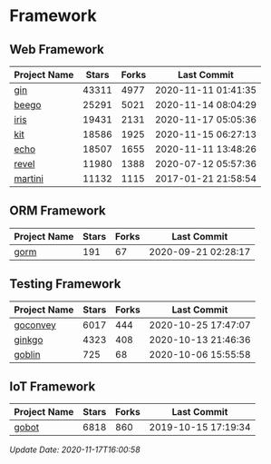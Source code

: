 # Framework

## Web Framework
| Project Name | Stars | Forks | Last Commit |
| ------------ | ----- | ----- | ----------- |
| [gin](https://github.com/gin-gonic/gin) | 43311 | 4977 | 2020-11-11 01:41:35 |
| [beego](https://github.com/astaxie/beego) | 25291 | 5021 | 2020-11-14 08:04:29 |
| [iris](https://github.com/kataras/iris) | 19431 | 2131 | 2020-11-17 05:05:36 |
| [kit](https://github.com/go-kit/kit) | 18586 | 1925 | 2020-11-15 06:27:13 |
| [echo](https://github.com/labstack/echo) | 18507 | 1655 | 2020-11-11 13:48:26 |
| [revel](https://github.com/revel/revel) | 11980 | 1388 | 2020-07-12 05:57:36 |
| [martini](https://github.com/go-martini/martini) | 11132 | 1115 | 2017-01-21 21:58:54 |

## ORM Framework
| Project Name | Stars | Forks | Last Commit |
| ------------ | ----- | ----- | ----------- |
| [gorm](https://github.com/jinzhu/gorm) | 191 | 67 | 2020-09-21 02:28:17 |

## Testing Framework
| Project Name | Stars | Forks | Last Commit |
| ------------ | ----- | ----- | ----------- |
| [goconvey](https://github.com/smartystreets/goconvey) | 6017 | 444 | 2020-10-25 17:47:07 |
| [ginkgo](https://github.com/onsi/ginkgo) | 4323 | 408 | 2020-10-13 21:46:36 |
| [goblin](https://github.com/franela/goblin) | 725 | 68 | 2020-10-06 15:55:58 |

## IoT Framework
| Project Name | Stars | Forks | Last Commit |
| ------------ | ----- | ----- | ----------- |
| [gobot](https://github.com/hybridgroup/gobot) | 6818 | 860 | 2019-10-15 17:19:34 |

*Update Date: 2020-11-17T16:00:58*